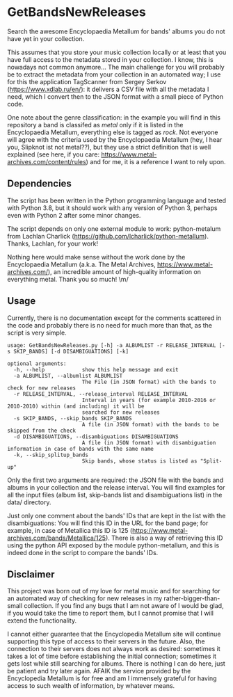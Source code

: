 # GetBandsNewReleases

Search the awesome Encyclopaedia Metallum for bands' albums you do not have yet in your collection.

This assumes that you store your music collection locally or at least that you have full access to the metadata stored in your collection. I know, this is nowadays not common anymore... The main challenge for you will probably be to extract the metadata from your collection in an automated way; I use for this the application TagScanner from Sergey Serkov (https://www.xdlab.ru/en/): it delivers a CSV file with all the metadata I need, which I convert then to the JSON format with a small piece of Python code.

One note about the genre classification: in the example you will find in this repository a band is classifed as *metal* only if it is listed in the Encyclopaedia Metallum, everything else is tagged as *rock*. Not everyone will agree with the criteria used by the Encyclopaedia Metallum (hey, I hear you, Slipknot ist not metal??), but they use a strict definition that is well explained (see here, if you care: https://www.metal-archives.com/content/rules) and for me, it is a reference I want to rely upon.

## Dependencies

The script has been written in the Python programming language and tested with Python 3.8, but it should work with any version of Python 3, perhaps even with Python 2 after some minor changes.

The script depends on only one external module to work: python-metalum from Lachlan Charlick (https://github.com/lcharlick/python-metallum). Thanks, Lachlan, for your work!

Nothing here would make sense without the work done by the Encyclopaedia Metallum (a.k.a. The Metal Archives, https://www.metal-archives.com/), an incredible amount of high-quality information on everything metal. Thank you so much! \m/ 

## Usage

Currently, there is no documentation except for the comments scattered in the code and probably there is no need for much more than that, as the script is very simple.

    usage: GetBandsNewReleases.py [-h] -a ALBUMLIST -r RELEASE_INTERVAL [-s SKIP_BANDS] [-d DISAMBIGUATIONS] [-k]

    optional arguments:
      -h, --help            show this help message and exit
      -a ALBUMLIST, --albumlist ALBUMLIST
                            The File (in JSON format) with the bands to check for new releases
      -r RELEASE_INTERVAL, --release_interval RELEASE_INTERVAL
                            Interval in years (for example 2010-2016 or 2010-2010) within (and including) it will be
                            searched for new releases
      -s SKIP_BANDS, --skip_bands SKIP_BANDS
                            A file (in JSON format) with the bands to be skipped from the check
      -d DISAMBIGUATIONS, --disambiguations DISAMBIGUATIONS
                            A file (in JSON format) with disambiguation information in case of bands with the same name
      -k, --skip_splitup_bands
                            Skip bands, whose status is listed as "Split-up"


Only the first two arguments are required: the JSON file with the bands and albums in your collection and the release interval. You will find examples for all the input files (album list, skip-bands list and disambiguations list) in the data/ directory.

Just only one comment about the bands' IDs that are kept in the list with the disambiguations: You will find this ID in the URL for the band page; for example, in case of Metallica this ID is 125 (https://www.metal-archives.com/bands/Metallica/125). There is also a way of retrieving this ID using the python API exposed by the module python-metallum, and this is indeed done in the script to compare the bands' IDs.

## Disclaimer

This project was born out of my love for metal music and for searching for an automated way of checking for new releases in my rather-bigger-than-small collection. If you find any bugs that I am not aware of I would be glad, if you would take the time to report them, but I cannot promise that I will extend the functionality.

I cannot either guarantee that the Encyclopedia Metallum site will continue supporting this type of access to their servers in the future. Also, the connection to their servers does not always work as desired: sometimes it takes a lot of time before establishing the initial connection; sometimes it gets lost while still searching for albums. There is nothing I can do here, just be patient and try later again. AFAIK the service provided by the Encyclopedia Metallum is for free and am I immensely grateful for having access to such wealth of information, by whatever means.
